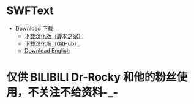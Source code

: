 # SWFText
- Download 下载
  - [下载汉化版（脚本之家）](http://yiyang.jb51.net:81/201501/tools/SWFText(jb51.net).rar)
  - [下载汉化版（GitHub）](https://github.com/RockyDown/SWFText/releases/download/1.1%2C2.2/SWFText-Chinese-2.2.rar)
  - [Download English](https://gsf-fl.softonic.com/c8d/465/64eca61ac30c4fc3a49731077cae33d8bc/file?Expires=1593187306&Signature=0f01e72b0f41ebadd2ef5ac06091ae28b2b4688e&url=https://swftext.en.softonic.com&Filename=swftext1.zip)

# 仅供 BILIBILI Dr-Rocky 和他的粉丝使用，不关注不给资料-_-




